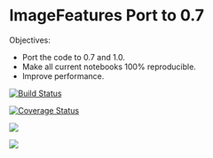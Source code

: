 # ImageFeatures Port to 0.7

Objectives:

- Port the code to 0.7 and 1.0.
- Make all current notebooks 100% reproducible.
- Improve performance.


[![Build Status](https://travis-ci.org/JuliaImages/ImageFeatures.jl.svg?branch=master)](https://travis-ci.org/JuliaImages/ImageFeatures.jl)

[![Coverage Status](https://codecov.io/gh/JuliaImages/ImageFeatures.jl/branch/master/graph/badge.svg)](https://codecov.io/gh/JuliaImages/ImageFeatures.jl)

[![](https://img.shields.io/badge/docs-stable-blue.svg)](https://JuliaImages.github.io/ImageFeatures.jl/stable)

[![](https://img.shields.io/badge/docs-latest-blue.svg)](https://JuliaImages.github.io/ImageFeatures.jl/latest)

